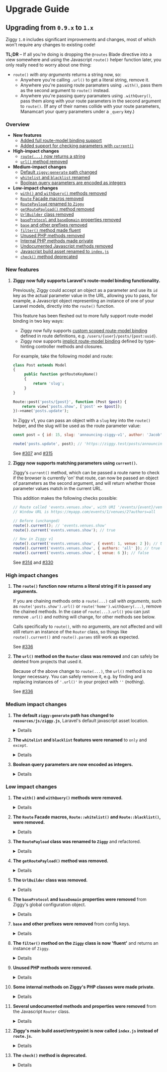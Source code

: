 # Upgrade Guide

## Upgrading from `0.9.x` to `1.x`

Ziggy `1.0` includes significant improvements and changes, most of which won't require any changes to existing code!

**TL;DR** – If all you're doing is dropping the `@routes` Blade directive into a view somewhere and using the Javascript `route()` helper function later, you only really need to worry about one thing:

- `route()` _with any arguments_ returns a string now, so:
  - Anywhere you're calling `.url()` to get a literal string, remove it.
  - Anywhere you're passing route paramaters using `.with()`, pass them as the second argument to `route()` instead.
  - Anywhere you're passing query paramaters using `.withQuery()`, pass them along with your route parameters in the second argument to `route()`. (If any of their names collide with your route parameters, Manamcart your query parameters under a `_query` key.)

### Overview

- **New features**
  - [Added full route-model binding support](#user-content-route-model-binding)
  - [Added support for checking parameters with `current()`](#user-content-params-current)
- **High-impact changes**
  - [`route(...)` now returns a string](#user-content-route-string)
  - [`url()` method removed](#user-content-url-removed)
- **Medium-impact changes**
  - [Default `ziggy:generate` path changed](#user-content-generate-path-changed)
  - [`whitelist` and `blacklist` renamed](#user-content-whitelist-blacklist-renamed)
  - [Boolean query parameters are encoded as integers](#user-content-booleans-integers)
- **Low-impact changes**
  - [`with()` and `withQuery()` methods removed](#user-content-with-withquery-removed)
  - [`Route` Facade macros removed](#user-content-macros-removed)
  - [`RoutePayload` renamed to `Ziggy`](#user-content-route-payload-renamed)
  - [`getRoutePayload()` method removed](#user-content-getroutepayload-removed)
  - [`UrlBuilder` class removed](#user-content-urlbuilder-removed)
  - [`baseProtocol` and `baseDomain` properties removed](#user-content-base-protocol-domain-removed)
  - [`base` and other prefixes removed](#user-content-prefixes-removed)
  - [`filter()` method made fluent](#user-content-filter-fluent)
  - [Unused PHP methods removed](#user-content-unused-php-removed)
  - [Internal PHP methods made private](#user-content-internal-methods-private)
  - [Undocumented Javascript methods removed](#user-content-undocumented-methods-removed)
  - [Javascript build asset renamed to `index.js`](#user-content-export-index)
  - [`check()` method deprecated](#user-content-check-deprecated)

### New features

1. **Ziggy now fully supports Laravel's route-model binding functionality.** <span id="route-model-binding"></span>

   Previously, Ziggy could accept an object as a parameter and use its `id` key as the actual parameter value in the URL, allowing you to pass, for example, a Javascript object representing an instance of one of your Laravel models, directly into the `route()` function.

   This feature has been fleshed out to more fully support route-model binding in two key ways:
   - Ziggy now fully supports [custom scoped route-model binding](https://laravel.com/docs/8.x/routing#implicit-binding) defined in route definitions, e.g. `/users/{user}/posts/{post:uuid}`.
   - Ziggy now supports [implicit route-model binding](https://laravel.com/docs/8.x/routing#implicit-binding) defined by type-hinting controller methods and closures.

   For example, take the following model and route:

   ```php
   class Post extends Model
   {
        public function getRouteKeyName()
        {
            return 'slug';
        }
   }
   ```

   ```php
   Route::post('posts/{post}', function (Post $post) {
       return view('posts.show', ['post' => $post]);
   })->name('posts.update');
   ```

   In Ziggy v1, you can pass an object with a `slug` key into the `route()` helper, and the slug will be used as the route parameter value:

   ```js
   const post = { id: 15, slug: 'announcing-ziggy-v1', author: 'Jacob', published: false };

   route('posts.update', post); // 'https://ziggy.test/posts/announcing-ziggy-v1'
   ```

   See [#307](https://github.com/tighten/ziggy/pull/307) and [#315](https://github.com/tighten/ziggy/pull/315)

1. **Ziggy now supports matching parameters using `current()`.** <span id="params-current"></span>

   Ziggy's `current()` method, which can be passed a route name to check if the browser is currently 'on' that route, can now be passed an object of parameters as the second argument, and will return whether those parameter values match in the current URL.

   This addition makes the following checks possible:

   ```js
   // Route called 'events.venues.show', with URI '/events/{event}/venues/{venue}'
   // Window URL is https://myapp.com/events/1/venues/2?authors=all

   // Before (unchanged)
   route().current(); // 'events.venues.show'
   route().current('events.venues.show'); // true

   // New in Ziggy v1
   route().current('events.venues.show', { event: 1, venue: 2 }); // true
   route().current('events.venues.show', { authors: 'all' }); // true
   route().current('events.venues.show', { venue: 6 }); // false
   ```

   See [#314](https://github.com/tighten/ziggy/pull/314) and [#330](https://github.com/tighten/ziggy/pull/330)

### High impact changes

1. **The `route()` function now returns a literal string if it is passed any arguments.** <span id="route-string"></span>

   If you are chaining methods onto a `route(...)` call _with arguments_, such as `route('posts.show').url()` or `route('home').withQuery(...)`, remove the chained methods. In the case of `route(...).url()` you can just remove `.url()` and nothing will change, for other methods see below.

   Calls specifically to `route()`, with no arguments, are not affected and will still return an instance of the `Router` class, so things like `route().current()` and `route().params` still work as expected.

   See [#336](https://github.com/tighten/ziggy/pull/336)

1. **The `url()` method on the `Router` class was removed** and can safely be deleted from projects that used it. <span id="url-removed"></span>

   Because of the above change to `route(...)`, the `url()` method is no longer necessary. You can safely remove it, e.g. by finding and replacing instances of `'.url()'` in your project with `''` (nothing).

   See [#336](https://github.com/tighten/ziggy/pull/336)

### Medium impact changes

1. **The default `ziggy:generate` path has changed to `resources/js/ziggy.js`**, Laravel's default javascript asset location. <span id="generate-path-changed"></span>

   <details>
   <summary>Details</summary>
   <p></p>

   The default output path of the `ziggy:generate` command has changed from `resources/assets/js/ziggy.js` to `resources/js/ziggy.js` to bring it in line with the changes to the `resources` directory structure introduced in Laravel 5.7.

   See [#269](https://github.com/tighten/ziggy/pull/269)
   </details>

1. **The `whitelist` and `blacklist` features were renamed** to `only` and `except`. <span id="whitelist-blacklist-renamed"></span>

   <details>
   <summary>Details</summary>
   <p></p>

   All `whitelist` and `blacklist` functionality, like the config keys and methods, was renamed to `only` and `except`.

   See [#300](https://github.com/tighten/ziggy/pull/300)
   </details>

1. **Boolean query parameters are now encoded as integers.** <span id="booleans-integers"></span>

   <details>
   <summary>Details</summary>
   <p></p>

   Ziggy's `route()` function will now encode boolean query parameters as integers (`0`/`1`) instead of strings (`'true'`/`'false'`).

   See [#345](https://github.com/tighten/ziggy/pull/345)
   </details>

### Low impact changes

1. **The `with()` and `withQuery()` methods were removed.** <span id="with-withquery-removed"></span>

   <details>
   <summary>Details</summary>
   <p></p>

   The `with()` and `withQuery()` methods on the `Router` class (the object returned by the `route()` function if it is passed no arguments) are deprecated. Instead of `with()`, pass parameters as the second argument to `route()`. Instead of `withQuery()`, you can pass query parameters in the same object with regular parameters, as the second argument to `route()`. If you have query parameters and named parameters with the same name, use the new special `_query` key.

   See [#330](https://github.com/tighten/ziggy/pull/330) and [#336](https://github.com/tighten/ziggy/pull/336)
   </details>

1. **The `Route` Facade macros, `Route::whitelist()` and `Route::blacklist()`, were removed.** <span id="macros-removed"></span>

   <details>
   <summary>Details</summary>
   <p></p>

   The `Route` Facade macros, `Route::only()` and `Route::except()` (previously `Route::whitelist()` and `Route::blacklist()`) were removed. Instead of using these macros in your route files, set the routes to include/exclude in `config/ziggy.php`.

   See [#306](https://github.com/tighten/ziggy/pull/306)
   </details>

1. **The `RoutePayload` class was renamed to `Ziggy`** and refactored. <span id="route-payload-renamed"></span>

   <details>
   <summary>Details</summary>
   <p></p>

   The PHP `RoutePayload` class was renamed to `Ziggy` and its `->compile()` method was removed in favor of constructing a new instance and calling `->toArray()` or `->toJson()`. Also:

   - The application router instance is now resolved internally instead of being passed into the constructor, so `new Ziggy(...)` now takes only 2 arguments, `$group` and `$url`
   - The default value of `$basePort` was changed from `false` to `null`

   <p></p>

   See [#305](https://github.com/tighten/ziggy/pull/305)
   </details>

1. **The `getRoutePayload()` method was removed.** <span id="getroutepayload-removed"></span>

   <details>
   <summary>Details</summary>
   <p></p>

   The `getRoutePayload()` method on the PHP `BladeRouteGenerator` and `CommandRouteGenerator` classes was removed.

   See [#305](https://github.com/tighten/ziggy/pull/305)
   </details>

1. **The `UrlBuilder` class was removed.** <span id="urlbuilder-removed"></span>

   <details>
   <summary>Details</summary>
   <p></p>

   The Javascript `UrlBuilder` class was removed. Refer to the `template()` getter on the new `Route` class if you need to re-implement this functionality yourself.

   See [#330](https://github.com/tighten/ziggy/pull/330)
   </details>

1. **The `baseProtocol` and `baseDomain` properties were removed** from Ziggy's global configuration object. <span id="base-protocol-domain-removed"></span>

   <details>
   <summary>Details</summary>
   <p></p>

   The `baseProtocol` and `baseDomain` keys were removed from Ziggy's config. Both these values were inferred from the `baseUrl` property, which is set to your app URL. Refer to the `template()` getter on the new `Route` class if you need to re-implement this functionality yourself.

   See [#337](https://github.com/tighten/ziggy/pull/337)
   </details>

1. **`base` and other prefixes were removed** from config keys. <span id="prefixes-removed"></span>

   <details>
   <summary>Details</summary>
   <p></p>

   The `namedRoutes`, `defaultParameters`, `baseUrl`, and `basePort` configuration properties were renamed to `routes`, `defaults`, `url`, and `port`.

   See [#338](https://github.com/tighten/ziggy/pull/338)
   </details>

1. **The `filter()` method on the `Ziggy` class is now 'fluent'** and returns an instance of `Ziggy`. <span id="filter-fluent"></span>

   <details>
   <summary>Details</summary>
   <p></p>

   The `filter()` method on the `Ziggy` class now returns an instance of `Ziggy` instead of a collection of routes.

   See [#341](https://github.com/tighten/ziggy/pull/341)
   </details>

1. **Unused PHP methods were removed.** <span id="unused-php-removed"></span>

   <details>
   <summary>Details</summary>
   <p></p>

   The unused `appendRouteToList()` and `isListedAs()` methods, and the redundant/unnecessary `except()` and `only()` methods on the `Ziggy` class, were removed.

   See [#341](https://github.com/tighten/ziggy/pull/341)
   </details>

1. **Some internal methods on Ziggy's PHP classes were made private.** <span id="internal-methods-private"></span>

   <details>
   <summary>Details</summary>
   <p></p>

   The `nameKeyedRoutes()`, `resolveBindings()`, `applyFilters()`, and `group()` methods on the `Ziggy` class, and the `generate()` method on the `CommandRouteGenerator` class, are now private.

   See [#341](https://github.com/tighten/ziggy/pull/341)
   </details>

1. **Several undocumented methods and properties were removed** from the Javascript `Router` class. <span id="undocumented-methods-removed"></span>

   <details>
   <summary>Details</summary>
   <p></p>

   Several undocumented methods and properties on the `Router` class (the object returned by the `route()` function when it's called with no arguments) were removed. Replace them with the suggestions below or refer to Ziggy's internals if you need to re-implement the functionality yourself.

   Removed properties:

   - `name`: use the name you were passing into `route()` as the first argument.
   - `absolute`: use the value you were passing into `route()` as the third argument.
   - `ziggy`: use the global `Ziggy` configuraton object.
   - `urlBuilder`: refer to the `template()` getter on the new `Route` class.
   - `template`: refer to the `template()` getter on the new `Route` class.
   - `urlParams`: use the value you were passing into `route()` as the second argument.
   - `queryParams`: use the value you were passing into `withQuery()`, or into `route()` as the second argument.
   - `hydrated`: use the returned URL string.

   <p></p>

   Removed methods:

   - `normalizeParams()`: refer to the internal `_parse()` method.
   - `hydrateUrl()`: use the returned URL string.
   - `matchUrl()`: use `current()` or refer to the `current()` method on the new `Route` class.
   - `constructQuery()`: use the returned URL string.
   - `extractParams()`: refer to the `_dehydrate()` method on the `Router` class.
   - `parse()`: use the returned URL string.
   - `trimParam()`: use `.replace(/{|\??}/g, '')`.

   <p></p>
   
   See [#330](https://github.com/tighten/ziggy/pull/330)
   </details>

1. **Ziggy's main build asset/entrypoint is now called `index.js` instead of `route.js`.** <span id="export-index"></span>

   <details>
   <summary>Details</summary>
   <p></p>

   Ziggy's main Javascript source and dist files are now called `index.js` instead of `route.js`.

   See [#344](https://github.com/tighten/ziggy/pull/344)
   </details>

1. **The `check()` method is deprecated.** <span id="check-deprecated"></span>

   <details>
   <summary>Details</summary>
   <p></p>

   The `route().check()` method is deprecated and will be removed in a future major version of Ziggy. Use `route().has()` instead.

   See [#330](https://github.com/tighten/ziggy/pull/330)
   </details>
